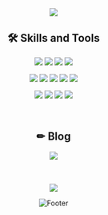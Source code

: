 <div align="center">
  
  <img src="https://capsule-render.vercel.app/api?type=waving&color=fbe7a2&height=200&section=header&text=Hi🖐%20I'm%20Yunie&fontSize=60" />

  ## 🛠 Skills and Tools
  <img src="https://img.shields.io/badge/javascript-F7DF1E?style=for-the-badge&logo=javascript&logoColor=black"> 
  <img src="https://img.shields.io/badge/react-61DAFB?style=for-the-badge&logo=react&logoColor=black"> 
  <img src="https://img.shields.io/badge/TypeScript-3178C6?style=for-the-badge&logo=TypeScript&logoColor=white">
  <img src="https://img.shields.io/badge/sass-CC6699?style=for-the-badge&logo=sass&logoColor=white">
  

  <img src="https://img.shields.io/badge/python-3776AB?style=for-the-badge&logo=python&logoColor=white"> <img src="https://img.shields.io/badge/mysql-4479A1?style=for-the-badge&logo=mysql&logoColor=white"> 
  <img src="https://img.shields.io/badge/Firebase-FFCA28?style=for-the-badge&logo=Firebase&logoColor=white"> 
  <img src="https://img.shields.io/badge/Webpack-8DD6F9?style=for-the-badge&logo=Webpack&logoColor=white"> 
  <img src="https://img.shields.io/badge/Netlify-00C7B7?style=for-the-badge&logo=Netlify&logoColor=white"> 

  <img src="https://img.shields.io/badge/github-181717?style=for-the-badge&logo=github&logoColor=white"> <img src="https://img.shields.io/badge/VS code-007ACC?style=for-the-badge&logo=Visual Studio Code&logoColor=white">
  <img src="https://img.shields.io/badge/Slack-4A154B?style=for-the-badge&logo=Slack&logoColor=white">
  <img src="https://img.shields.io/badge/notion-000000?style=for-the-badge&logo=notion&logoColor=white">

  <br/>
  
  ## ✏ Blog
  
  <a href="https://yuniverse-b.tistory.com" target="_blank"><img src="https://img.shields.io/badge/tistory-000000?style=for-the-badge&logo=tistory&logoColor=white&link=https://yuniverse-b.tistory.com"></a>
  
  <br/>
  <br/> 

  <img src="https://github-readme-stats.vercel.app/api?username=yueunkim&show_icons=true&theme=dracula">
  
  ![Footer](https://capsule-render.vercel.app/api?type=waving&color=fbe7a2&height=100&section=footer)
  
</div>


